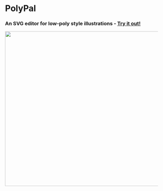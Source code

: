 # PolyPal
### An SVG editor for low-poly style illustrations - [Try it out!](https://flukeout.github.io/PolyPal/)

<img src="https://flukeout.github.io/gridplanes/images/screenshot.png" width="512"/>





